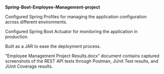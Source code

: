 **Spring-Boot-Employee-Management-project**

Configured Spring Profiles for managing the application configuration across different environments.

Configured Spring Boot Actuator for monitoring the application in production.

Built as a JAR to ease the deployment process.

"Employee Management Project Results.docx" document contains captured screenshots of the REST API tests through Postman, JUnit Test results, and JUnit Coverage results.
